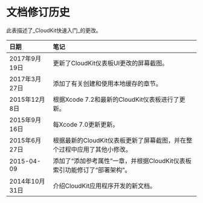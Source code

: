 # 文档修订历史

此表描述了_CloudKit快速入门_的更改。

| **日期** | **笔记** |
| :--- | :--- |
| 2017年9月19日 | 更新了CloudKit仪表板UI更改的屏幕截图。 |
| 2017年3月27日 | 添加了有关创建和使用本地缓存的章节。 |
| 2015年12月8日 | 根据Xcode 7.2和最新的CloudKit仪表板进行了更新。 |
| 2015年9月16日 | 每Xcode 7.0更新更新。 |
| 2015年6月27日 | 根据最新的CloudKit仪表板更新了屏幕截图，并在整个过程中应用了其他小修改。 |
| 2015-04-09 | 添加了“添加参考属性”一章，并根据CloudKit仪表板索引功能修订了“部署架构”。 |
| 2014年10月31日 | 介绍CloudKit应用程序开发的新文档。 |

